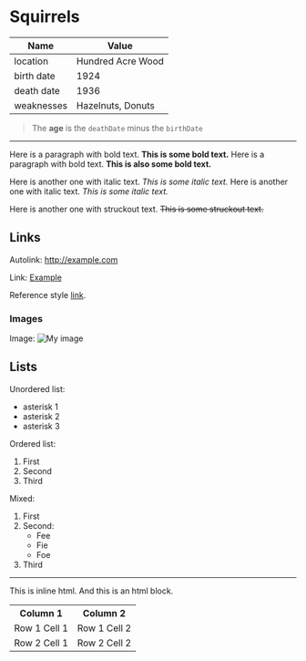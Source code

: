 # Squirrels

<!--
  Once a upon a time...
-->

| Name       | Value             |
| ---------- | ----------------- |
| location   | Hundred Acre Wood |
| birth date | 1924              |
| death date | 1936              |
| weaknesses | Hazelnuts, Donuts |

<!-- ...There was a squirrel named Squeaky -->

> The **age** is the `deathDate` minus the `birthDate`

---

Here is a paragraph with bold text. **This is some bold text.** Here is a paragraph with bold text. **This is also some bold text.**

Here is another one with italic text. _This is some italic text._ Here is another one with italic text. _This is some italic text._

Here is another one with struckout text. ~~This is some struckout text.~~

## Links

Autolink: <http://example.com>

Link: [Example](http://example.com)

Reference style [link][1].

[1]: http://example.com 'Example'

### Images

Image: ![My image](http://www.foo.bar/image.png)

## Lists

Unordered list:

- asterisk 1
- asterisk 2
- asterisk 3

Ordered list:

1. First
2. Second
3. Third

Mixed:

1. First
2. Second:
   - Fee
   - Fie
   - Foe
3. Third

---

This is inline <span>html</html>. And this is an html block.

<table>
  <tr>
    <th>Column 1</th>
    <th>Column 2</th>
  </tr>
  <tr>
    <td>Row 1 Cell 1</td>
    <td>Row 1 Cell 2</td>
  </tr>
  <tr>
    <td>Row 2 Cell 1</td>
    <td>Row 2 Cell 2</td>
  </tr>
</table>
